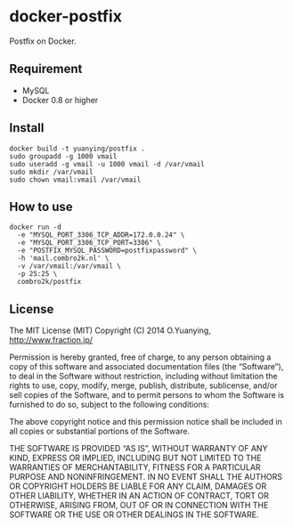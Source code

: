 docker-postfix
==============

Postfix on Docker.

## Requirement

-   MySQL
-   Docker 0.8 or higher

## Install

    docker build -t yuanying/postfix .
    sudo groupadd -g 1000 vmail
    sudo useradd -g vmail -u 1000 vmail -d /var/vmail
    sudo mkdir /var/vmail
    sudo chown vmail:vmail /var/vmail

## How to use

    docker run -d
      -e "MYSQL_PORT_3306_TCP_ADDR=172.0.0.24" \
      -e "MYSQL_PORT_3306_TCP_PORT=3306" \
      -e "POSTFIX_MYSQL_PASSWORD=postfixpassword" \
      -h 'mail.combro2k.nl' \
      -v /var/vmail:/var/vmail \
      -p 25:25 \
      combro2k/postfix

## License

The MIT License (MIT)
Copyright (C) 2014 O.Yuanying, http://www.fraction.jp/

Permission is hereby granted, free of charge, to any person obtaining a copy of this software and associated documentation files (the “Software”), to deal in the Software without restriction, including without limitation the rights to use, copy, modify, merge, publish, distribute, sublicense, and/or sell copies of the Software, and to permit persons to whom the Software is furnished to do so, subject to the following conditions:

The above copyright notice and this permission notice shall be included in all copies or substantial portions of the Software.

THE SOFTWARE IS PROVIDED “AS IS”, WITHOUT WARRANTY OF ANY KIND, EXPRESS OR IMPLIED, INCLUDING BUT NOT LIMITED TO THE WARRANTIES OF MERCHANTABILITY, FITNESS FOR A PARTICULAR PURPOSE AND NONINFRINGEMENT. IN NO EVENT SHALL THE AUTHORS OR COPYRIGHT HOLDERS BE LIABLE FOR ANY CLAIM, DAMAGES OR OTHER LIABILITY, WHETHER IN AN ACTION OF CONTRACT, TORT OR OTHERWISE, ARISING FROM, OUT OF OR IN CONNECTION WITH THE SOFTWARE OR THE USE OR OTHER DEALINGS IN THE SOFTWARE.
